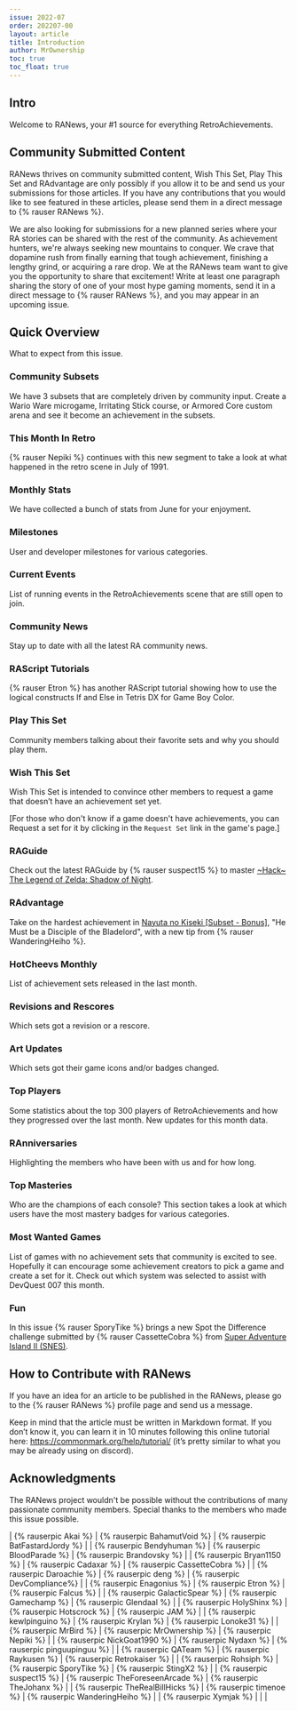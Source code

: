 ```yaml
---
issue: 2022-07
order: 202207-00
layout: article
title: Introduction
author: MrOwnership
toc: true
toc_float: true
---
```


## Intro
Welcome to RANews, your #1 source for everything RetroAchievements.

## Community Submitted Content
RANews thrives on community submitted content, Wish This Set, Play This Set and RAdvantage are only possibly if you allow it to be and send us your submissions for those articles. If you have any contributions that you would like to see featured in these articles, please send them in a direct message to {% rauser RANews %}.

We are also looking for submissions for a new planned series where your RA stories can be shared with the rest of the community. As achievement hunters, we're always seeking new mountains to conquer. We crave that dopamine rush from finally earning that tough achievement, finishing a lengthy grind, or acquiring a rare drop. We at the RANews team want to give you the opportunity to share that excitement! Write at least one paragraph sharing the story of one of your most hype gaming moments, send it in a direct message to {% rauser RANews %}, and you may appear in an upcoming issue.


## Quick Overview
What to expect from this issue.


### Community Subsets
We have 3 subsets that are completely driven by community input. Create a Wario Ware microgame, Irritating Stick course, or Armored Core custom arena and see it become an achievement in the subsets.


### This Month In Retro
{% rauser Nepiki %} continues with this new segment to take a look at what happened in the retro scene in July of 1991.


### Monthly Stats
We have collected a bunch of stats from June for your enjoyment.


### Milestones
User and developer milestones for various categories.


### Current Events
List of running events in the RetroAchievements scene that are still open to join.


### Community News
Stay up to date with all the latest RA community news.


### RAScript Tutorials
{% rauser Etron %} has another RAScript tutorial showing how to use the logical constructs If and Else in Tetris DX for Game Boy Color.


### Play This Set
Community members talking about their favorite sets and why you should play them.


### Wish This Set
Wish This Set is intended to convince other members to request a game that doesn’t have an achievement set yet.

[For those who don't know if a game doesn't have achievements, you can Request a set for it by clicking in the `Request Set` link in the game's page.]


### RAGuide
Check out the latest RAGuide by {% rauser suspect15 %} to master [~Hack~ The Legend of Zelda: Shadow of Night](https://retroachievements.org/game/19538).


### RAdvantage
Take on the hardest achievement in [Nayuta no Kiseki [Subset - Bonus]](https://retroachievements.org/game/19563), "He Must be a Disciple of the Bladelord", with a new tip from {% rauser WanderingHeiho %}.


### HotCheevs Monthly
List of achievement sets released in the last month.


### Revisions and Rescores
Which sets got a revision or a rescore.


### Art Updates
Which sets got their game icons and/or badges changed.


### Top Players
Some statistics about the top 300 players of RetroAchievements and how they progressed over the last month. New updates for this month data.


### RAnniversaries
Highlighting the members who have been with us and for how long.


### Top Masteries
Who are the champions of each console? This section takes a look at which users have the most mastery badges for various categories.


### Most Wanted Games
List of games with no achievement sets that community is excited to see. Hopefully it can encourage some achievement creators to pick a game and create a set for it. Check out which system was selected to assist with DevQuest 007 this month.


### Fun
In this issue {% rauser SporyTike %} brings a new Spot the Difference challenge submitted by {% rauser CassetteCobra %} from [Super Adventure Island II (SNES)](https://retroachievements.org/game/1197).


## How to Contribute with RANews
If you have an idea for an article to be published in the RANews, please go to the {% rauser RANews %} profile page and send us a message.

Keep in mind that the article must be written in Markdown format. If you don’t know it, you can learn it in 10 minutes following this online tutorial here: <https://commonmark.org/help/tutorial/> (it’s pretty similar to what you may be already using on discord).


## Acknowledgments
The RANews project wouldn't be possible without the contributions of many passionate community members. Special thanks to the members who made this issue possible.

| {% rauserpic Akai %}             | {% rauserpic BahamutVoid %}       | {% rauserpic BatFastardJordy %} |
| {% rauserpic Bendyhuman %}       | {% rauserpic BloodParade %}       | {% rauserpic Brandovsky %}      |
| {% rauserpic Bryan1150 %}        | {% rauserpic Cadaxar %}           | {% rauserpic CassetteCobra %}   |
| {% rauserpic Daroachie %}        | {% rauserpic deng %}              | {% rauserpic DevCompliance%}    |
| {% rauserpic Enagonius %}        | {% rauserpic Etron %}             | {% rauserpic Falcus %}          |
| {% rauserpic GalacticSpear %}    | {% rauserpic Gamechamp %}         | {% rauserpic Glendaal %}        |
| {% rauserpic HolyShinx %}        | {% rauserpic Hotscrock %}         | {% rauserpic JAM %}             |
| {% rauserpic kewlpinguino %}     | {% rauserpic Krylan %}            | {% rauserpic Lonoke31 %}        |
| {% rauserpic MrBird %}           | {% rauserpic MrOwnership %}       | {% rauserpic Nepiki %}          |
| {% rauserpic NickGoat1990 %}     | {% rauserpic Nydaxn %}            | {% rauserpic pinguupinguu %}    |
| {% rauserpic QATeam %}           | {% rauserpic Raykusen %}          | {% rauserpic Retrokaiser %}     |
| {% rauserpic Rohsiph %}          | {% rauserpic SporyTike %}         | {% rauserpic StingX2 %}         |
| {% rauserpic suspect15 %}        | {% rauserpic TheForeseenArcade %} | {% rauserpic TheJohanx %}       |
| {% rauserpic TheRealBillHicks %} | {% rauserpic timenoe %}           | {% rauserpic WanderingHeiho %}  |
| {% rauserpic Xymjak %}           |                                   |                                 |